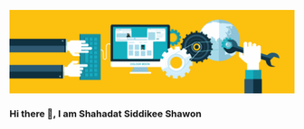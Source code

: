 
![logo](https://github.com/SHAWON0c/SHAWON0c/blob/main/gif_github/221352995-5ac18bdf-1a19-4f99-bbb6-77559b220470.gif)



### Hi there 👋, I am Shahadat Siddikee Shawon

<!--
**SHAWON0c/SHAWON0c** is a ✨ _special_ ✨ repository because its `README.md` (this file) appears on your GitHub profile.

Here are some ideas to get you started:

- 🔭 I’m currently working on ...
- 🌱 I’m currently learning ...
- 👯 I’m looking to collaborate on ...
- 🤔 I’m looking for help with ...
- 💬 Ask me about ...
- 📫 How to reach me: ...
- 😄 Pronouns: ...
- ⚡ Fun fact: ...
-->
